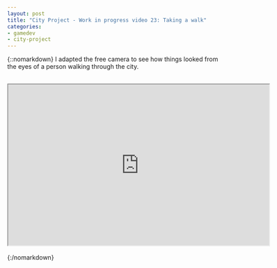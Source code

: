 ```yaml
---
layout: post
title: "City Project - Work in progress video 23: Taking a walk"
categories:
- gamedev
- city-project
---
```


{::nomarkdown}
I adapted the free camera to see how things looked from the eyes of a person walking through the city.<br /><br /><div style="text-align: center;"><iframe height="371" src="http://www.youtube.com/embed/kdI2-Rf5HxU?theme=dark" width="600"></iframe><br /></div><br />
{:/nomarkdown}